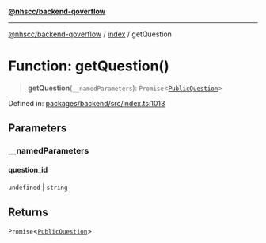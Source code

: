 [**@nhscc/backend-qoverflow**](../../README.md)

***

[@nhscc/backend-qoverflow](../../README.md) / [index](../README.md) / getQuestion

# Function: getQuestion()

> **getQuestion**(`__namedParameters`): `Promise`\<[`PublicQuestion`](../../db/type-aliases/PublicQuestion.md)\>

Defined in: [packages/backend/src/index.ts:1013](https://github.com/nhscc/qoverflow.api.hscc.bdpa.org/blob/b629239838bf73900bba2996b8dcfbc432755e21/packages/backend/src/index.ts#L1013)

## Parameters

### \_\_namedParameters

#### question_id

`undefined` \| `string`

## Returns

`Promise`\<[`PublicQuestion`](../../db/type-aliases/PublicQuestion.md)\>
